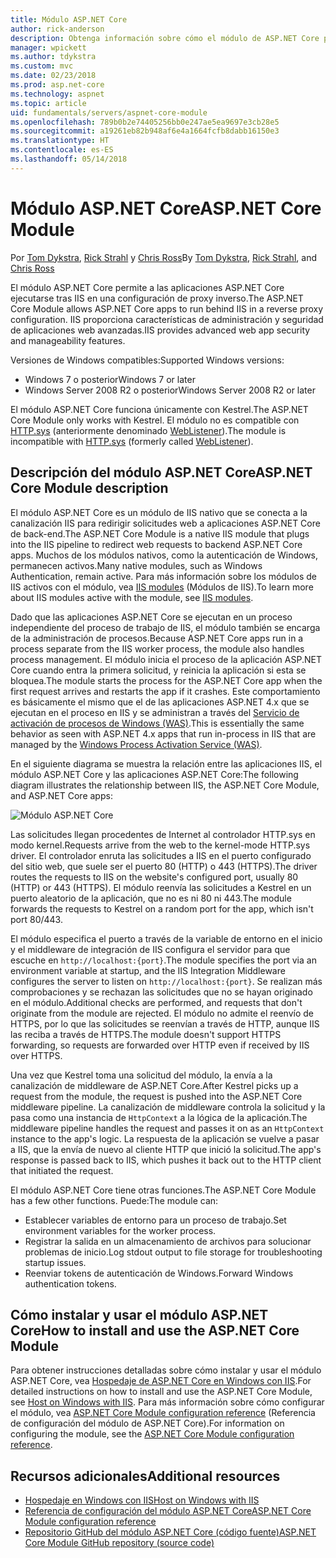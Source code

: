 ```yaml
---
title: Módulo ASP.NET Core
author: rick-anderson
description: Obtenga información sobre cómo el módulo de ASP.NET Core permite que el servidor web de Kestrel use IIS o IIS Express como servidor proxy inverso.
manager: wpickett
ms.author: tdykstra
ms.custom: mvc
ms.date: 02/23/2018
ms.prod: asp.net-core
ms.technology: aspnet
ms.topic: article
uid: fundamentals/servers/aspnet-core-module
ms.openlocfilehash: 789b0b2e74405256bb0e247ae5ea9697e3cb28e5
ms.sourcegitcommit: a19261eb82b948af6e4a1664fcfb8dabb16150e3
ms.translationtype: HT
ms.contentlocale: es-ES
ms.lasthandoff: 05/14/2018
---
```

# <a name="aspnet-core-module"></a><span data-ttu-id="e057e-103">Módulo ASP.NET Core</span><span class="sxs-lookup"><span data-stu-id="e057e-103">ASP.NET Core Module</span></span>

<span data-ttu-id="e057e-104">Por [Tom Dykstra](https://github.com/tdykstra), [Rick Strahl](https://github.com/RickStrahl) y [Chris Ross](https://github.com/Tratcher)</span><span class="sxs-lookup"><span data-stu-id="e057e-104">By [Tom Dykstra](https://github.com/tdykstra), [Rick Strahl](https://github.com/RickStrahl), and [Chris Ross](https://github.com/Tratcher)</span></span> 

<span data-ttu-id="e057e-105">El módulo ASP.NET Core permite a las aplicaciones ASP.NET Core ejecutarse tras IIS en una configuración de proxy inverso.</span><span class="sxs-lookup"><span data-stu-id="e057e-105">The ASP.NET Core Module allows ASP.NET Core apps to run behind IIS in a reverse proxy configuration.</span></span> <span data-ttu-id="e057e-106">IIS proporciona características de administración y seguridad de aplicaciones web avanzadas.</span><span class="sxs-lookup"><span data-stu-id="e057e-106">IIS provides advanced web app security and manageability features.</span></span>

<span data-ttu-id="e057e-107">Versiones de Windows compatibles:</span><span class="sxs-lookup"><span data-stu-id="e057e-107">Supported Windows versions:</span></span>

* <span data-ttu-id="e057e-108">Windows 7 o posterior</span><span class="sxs-lookup"><span data-stu-id="e057e-108">Windows 7 or later</span></span>
* <span data-ttu-id="e057e-109">Windows Server 2008 R2 o posterior</span><span class="sxs-lookup"><span data-stu-id="e057e-109">Windows Server 2008 R2 or later</span></span>

<span data-ttu-id="e057e-110">El módulo ASP.NET Core funciona únicamente con Kestrel.</span><span class="sxs-lookup"><span data-stu-id="e057e-110">The ASP.NET Core Module only works with Kestrel.</span></span> <span data-ttu-id="e057e-111">El módulo no es compatible con [HTTP.sys](xref:fundamentals/servers/httpsys) (anteriormente denominado [WebListener](xref:fundamentals/servers/weblistener)).</span><span class="sxs-lookup"><span data-stu-id="e057e-111">The module is incompatible with [HTTP.sys](xref:fundamentals/servers/httpsys) (formerly called [WebListener](xref:fundamentals/servers/weblistener)).</span></span>

## <a name="aspnet-core-module-description"></a><span data-ttu-id="e057e-112">Descripción del módulo ASP.NET Core</span><span class="sxs-lookup"><span data-stu-id="e057e-112">ASP.NET Core Module description</span></span>

<span data-ttu-id="e057e-113">El módulo ASP.NET Core es un módulo de IIS nativo que se conecta a la canalización IIS para redirigir solicitudes web a aplicaciones ASP.NET Core de back-end.</span><span class="sxs-lookup"><span data-stu-id="e057e-113">The ASP.NET Core Module is a native IIS module that plugs into the IIS pipeline to redirect web requests to backend ASP.NET Core apps.</span></span> <span data-ttu-id="e057e-114">Muchos de los módulos nativos, como la autenticación de Windows, permanecen activos.</span><span class="sxs-lookup"><span data-stu-id="e057e-114">Many native modules, such as Windows Authentication, remain active.</span></span> <span data-ttu-id="e057e-115">Para más información sobre los módulos de IIS activos con el módulo, vea [IIS modules](xref:host-and-deploy/iis/modules) (Módulos de IIS).</span><span class="sxs-lookup"><span data-stu-id="e057e-115">To learn more about IIS modules active with the module, see [IIS modules](xref:host-and-deploy/iis/modules).</span></span>

<span data-ttu-id="e057e-116">Dado que las aplicaciones ASP.NET Core se ejecutan en un proceso independiente del proceso de trabajo de IIS, el módulo también se encarga de la administración de procesos.</span><span class="sxs-lookup"><span data-stu-id="e057e-116">Because ASP.NET Core apps run in a process separate from the IIS worker process, the module also handles process management.</span></span> <span data-ttu-id="e057e-117">El módulo inicia el proceso de la aplicación ASP.NET Core cuando entra la primera solicitud, y reinicia la aplicación si esta se bloquea.</span><span class="sxs-lookup"><span data-stu-id="e057e-117">The module starts the process for the ASP.NET Core app when the first request arrives and restarts the app if it crashes.</span></span> <span data-ttu-id="e057e-118">Este comportamiento es básicamente el mismo que el de las aplicaciones ASP.NET 4.x que se ejecutan en el proceso en IIS y se administran a través del [Servicio de activación de procesos de Windows (WAS)](/iis/manage/provisioning-and-managing-iis/features-of-the-windows-process-activation-service-was).</span><span class="sxs-lookup"><span data-stu-id="e057e-118">This is essentially the same behavior as seen with ASP.NET 4.x apps that run in-process in IIS that are managed by the [Windows Process Activation Service (WAS)](/iis/manage/provisioning-and-managing-iis/features-of-the-windows-process-activation-service-was).</span></span>

<span data-ttu-id="e057e-119">En el siguiente diagrama se muestra la relación entre las aplicaciones IIS, el módulo ASP.NET Core y las aplicaciones ASP.NET Core:</span><span class="sxs-lookup"><span data-stu-id="e057e-119">The following diagram illustrates the relationship between IIS, the ASP.NET Core Module, and ASP.NET Core apps:</span></span>

![Módulo ASP.NET Core](aspnet-core-module/_static/ancm.png)

<span data-ttu-id="e057e-121">Las solicitudes llegan procedentes de Internet al controlador HTTP.sys en modo kernel.</span><span class="sxs-lookup"><span data-stu-id="e057e-121">Requests arrive from the web to the kernel-mode HTTP.sys driver.</span></span> <span data-ttu-id="e057e-122">El controlador enruta las solicitudes a IIS en el puerto configurado del sitio web, que suele ser el puerto 80 (HTTP) o 443 (HTTPS).</span><span class="sxs-lookup"><span data-stu-id="e057e-122">The driver routes the requests to IIS on the website's configured port, usually 80 (HTTP) or 443 (HTTPS).</span></span> <span data-ttu-id="e057e-123">El módulo reenvía las solicitudes a Kestrel en un puerto aleatorio de la aplicación, que no es ni 80 ni 443.</span><span class="sxs-lookup"><span data-stu-id="e057e-123">The module forwards the requests to Kestrel on a random port for the app, which isn't port 80/443.</span></span>

<span data-ttu-id="e057e-124">El módulo especifica el puerto a través de la variable de entorno en el inicio y el middleware de integración de IIS configura el servidor para que escuche en `http://localhost:{port}`.</span><span class="sxs-lookup"><span data-stu-id="e057e-124">The module specifies the port via an environment variable at startup, and the IIS Integration Middleware configures the server to listen on `http://localhost:{port}`.</span></span> <span data-ttu-id="e057e-125">Se realizan más comprobaciones y se rechazan las solicitudes que no se hayan originado en el módulo.</span><span class="sxs-lookup"><span data-stu-id="e057e-125">Additional checks are performed, and requests that don't originate from the module are rejected.</span></span> <span data-ttu-id="e057e-126">El módulo no admite el reenvío de HTTPS, por lo que las solicitudes se reenvían a través de HTTP, aunque IIS las reciba a través de HTTPS.</span><span class="sxs-lookup"><span data-stu-id="e057e-126">The module doesn't support HTTPS forwarding, so requests are forwarded over HTTP even if received by IIS over HTTPS.</span></span>

<span data-ttu-id="e057e-127">Una vez que Kestrel toma una solicitud del módulo, la envía a la canalización de middleware de ASP.NET Core.</span><span class="sxs-lookup"><span data-stu-id="e057e-127">After Kestrel picks up a request from the module, the request is pushed into the ASP.NET Core middleware pipeline.</span></span> <span data-ttu-id="e057e-128">La canalización de middleware controla la solicitud y la pasa como una instancia de `HttpContext` a la lógica de la aplicación.</span><span class="sxs-lookup"><span data-stu-id="e057e-128">The middleware pipeline handles the request and passes it on as an `HttpContext` instance to the app's logic.</span></span> <span data-ttu-id="e057e-129">La respuesta de la aplicación se vuelve a pasar a IIS, que la envía de nuevo al cliente HTTP que inició la solicitud.</span><span class="sxs-lookup"><span data-stu-id="e057e-129">The app's response is passed back to IIS, which pushes it back out to the HTTP client that initiated the request.</span></span>

<span data-ttu-id="e057e-130">El módulo ASP.NET Core tiene otras funciones.</span><span class="sxs-lookup"><span data-stu-id="e057e-130">The ASP.NET Core Module has a few other functions.</span></span> <span data-ttu-id="e057e-131">Puede:</span><span class="sxs-lookup"><span data-stu-id="e057e-131">The module can:</span></span>

* <span data-ttu-id="e057e-132">Establecer variables de entorno para un proceso de trabajo.</span><span class="sxs-lookup"><span data-stu-id="e057e-132">Set environment variables for the worker process.</span></span>
* <span data-ttu-id="e057e-133">Registrar la salida en un almacenamiento de archivos para solucionar problemas de inicio.</span><span class="sxs-lookup"><span data-stu-id="e057e-133">Log stdout output to file storage for troubleshooting startup issues.</span></span>
* <span data-ttu-id="e057e-134">Reenviar tokens de autenticación de Windows.</span><span class="sxs-lookup"><span data-stu-id="e057e-134">Forward Windows authentication tokens.</span></span>

## <a name="how-to-install-and-use-the-aspnet-core-module"></a><span data-ttu-id="e057e-135">Cómo instalar y usar el módulo ASP.NET Core</span><span class="sxs-lookup"><span data-stu-id="e057e-135">How to install and use the ASP.NET Core Module</span></span>

<span data-ttu-id="e057e-136">Para obtener instrucciones detalladas sobre cómo instalar y usar el módulo ASP.NET Core, vea [Hospedaje de ASP.NET Core en Windows con IIS](xref:host-and-deploy/iis/index).</span><span class="sxs-lookup"><span data-stu-id="e057e-136">For detailed instructions on how to install and use the ASP.NET Core Module, see [Host on Windows with IIS](xref:host-and-deploy/iis/index).</span></span> <span data-ttu-id="e057e-137">Para más información sobre cómo configurar el módulo, vea [ASP.NET Core Module configuration reference](xref:host-and-deploy/aspnet-core-module) (Referencia de configuración del módulo de ASP.NET Core).</span><span class="sxs-lookup"><span data-stu-id="e057e-137">For information on configuring the module, see the [ASP.NET Core Module configuration reference](xref:host-and-deploy/aspnet-core-module).</span></span>

## <a name="additional-resources"></a><span data-ttu-id="e057e-138">Recursos adicionales</span><span class="sxs-lookup"><span data-stu-id="e057e-138">Additional resources</span></span>

* [<span data-ttu-id="e057e-139">Hospedaje en Windows con IIS</span><span class="sxs-lookup"><span data-stu-id="e057e-139">Host on Windows with IIS</span></span>](xref:host-and-deploy/iis/index)
* [<span data-ttu-id="e057e-140">Referencia de configuración del módulo ASP.NET Core</span><span class="sxs-lookup"><span data-stu-id="e057e-140">ASP.NET Core Module configuration reference</span></span>](xref:host-and-deploy/aspnet-core-module)
* [<span data-ttu-id="e057e-141">Repositorio GitHub del módulo ASP.NET Core (código fuente)</span><span class="sxs-lookup"><span data-stu-id="e057e-141">ASP.NET Core Module GitHub repository (source code)</span></span>](https://github.com/aspnet/AspNetCoreModule)
